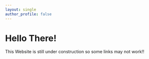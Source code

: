 ```yaml
---
layout: single
author_profile: false
---
```


# Hello There!
This Website is still under construction so some links may not work!!

